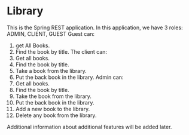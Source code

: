 # Library
This is the Spring REST application.
In this application, we have 3 roles: ADMIN, CLIENT, GUEST
Guest can: 
1. get All Books. 
2. Find the book by title.
The client can: 
1. Get all books. 
2. Find the book by title. 
3. Take a book from the library. 
4. Put the back book in the library.
Admin can: 
1. Get all books.
2. Find the book by title.
3. Take the book from the library.
4. Put the back book in the library.
5. Add a new book to the library.
6. Delete any book from the library.

Additional information about additional features will be added later.
